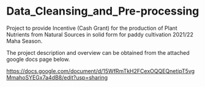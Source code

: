 # Data_Cleansing_and_Pre-processing
Project to provide Incentive (Cash Grant) for the production of Plant Nutrients from Natural Sources in solid form for paddy cultivation 2021/22 Maha Season.

The project description and overview can be obtained from the attached google docs page below.

https://docs.google.com/document/d/15WfRmTkH2FCexOQQEQnetipT5vgMmahoSYEGx7a4dB8/edit?usp=sharing
